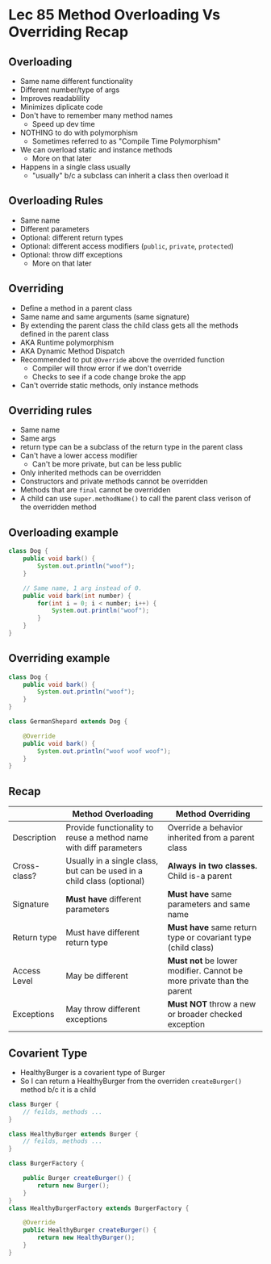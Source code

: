 # Lec 85 Method Overloading Vs Overriding Recap

## Overloading
* Same name different functionality
* Different number/type of args
* Improves readablility
* Minimizes diplicate code
* Don't have to remember many method names
  * Speed up dev time
* NOTHING to do with polymorphism
  * Sometimes referred to as "Compile Time Polymorphism"
* We can overload static and instance methods
  * More on that later
* Happens in a single class usually
  * "usually" b/c a subclass can inherit a class then overload it

## Overloading Rules
* Same name
* Different parameters
* Optional: different return types
* Optional: different access modifiers (`public`, `private`, `protected`)
* Optional: throw diff exceptions
  * More on that later

## Overriding
* Define a method in a parent class
* Same name and same arguments (same signature)
* By extending the parent class the child class gets all the methods defined in the parent class
* AKA Runtime polymorphism
* AKA Dynamic Method Dispatch
* Recommended to put `@Override` above the overrided function
  * Compiler will throw error if we don't override
  * Checks to see if a code change broke the app
* Can't override static methods, only instance methods

## Overriding rules
* Same name
* Same args
* return type can be a subclass of the return type in the parent class
* Can't have a lower access modifier
  * Can't be more private, but can be less public
* Only inherited methods can be overridden
* Constructors and private methods cannot be overridden
* Methods that are `final` cannot be overridden
* A child can use `super.methodName()` to call the parent class verison of the overridden method

## Overloading example
```java
class Dog {
    public void bark() {
        System.out.println("woof");
    }

    // Same name, 1 arg instead of 0.
    public void bark(int number) {
        for(int i = 0; i < number; i++) {
            System.out.println("woof");
        }
    }
}
```

## Overriding example
```java
class Dog {
    public void bark() {
        System.out.println("woof");
    }
}

class GermanShepard extends Dog {

    @Override
    public void bark() {
        System.out.println("woof woof woof");
    }
}
```

## Recap
| | Method Overloading      | Method Overriding |
| ----------- | ----------- | ----------- |
| Description | Provide functionality to reuse a method name with diff parameters | Override a behavior inherited from a parent class |
| Cross-class? | Usually in a single class, but can be used in a child class (optional) | **Always in two classes.** Child is-a parent |
| Signature | **Must have** different parameters | **Must have** same parameters and same name |
| Return type | Must have different return type | **Must have** same return type or covariant type (child class) |
| Access Level | May be different | **Must not** be lower modifier. Cannot be more private than the parent |
| Exceptions | May throw different exceptions | **Must NOT** throw a new or broader checked exception |

## Covarient Type
* HealthyBurger is a covarient type of Burger
* So I can return a HealthyBurger from the overriden `createBurger()` method b/c it is a child
```java
class Burger {
    // feilds, methods ...
}

class HealthyBurger extends Burger {
    // feilds, methods ...
}

class BurgerFactory {

    public Burger createBurger() {
        return new Burger();
    }
}
class HealthyBurgerFactory extends BurgerFactory {

    @Override
    public HealthyBurger createBurger() {
        return new HealthyBurger();
    }
}
```
